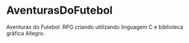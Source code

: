 # AventurasDoFutebol
Aventuras do Futebol. RPG criando utilizando linguagem C e biblioteca gráfica Allegro.
